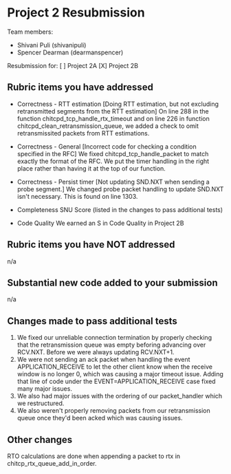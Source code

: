 Project 2 Resubmission
======================

Team members:
- Shivani Puli (shivanipuli)
- Spencer Dearman (dearmanspencer)

Resubmission for:
[ ] Project 2A
[X] Project 2B

Rubric items you have addressed
-------------------------------
 - Correctness - RTT estimation [Doing RTT estimation, but not excluding retransmitted segments from the RTT estimation]
On line 288 in the function chitcpd_tcp_handle_rtx_timeout and on line 226 in function chitcpd_clean_retransmission_queue, we added a check to omit retransmissited packets from RTT estimations.

- Correctness - General [Incorrect code for checking a condition specified in the RFC]
We fixed chitcpd_tcp_handle_packet to match exactly the format of the RFC. We put the timer handling in the right place rather than having it at the top of our function.

- Correctness - Persist timer [Not updating SND.NXT when sending a probe segment.]
We changed probe packet handling to update SND.NXT isn't necessary. This is found on line 1303.

- Completeness SNU Score
(listed in the changes to pass additional tests)

- Code Quality
We earned an S in Code Quality in Project 2B


Rubric items you have NOT addressed
-----------------------------------
n/a

Substantial new code added to your submission
---------------------------------------------
n/a

Changes made to pass additional tests
-------------------------------------
1. We fixed our unreliable connection termination by properly checking that the retransmission queue was empty beforing advancing over RCV.NXT. Before we were always updating RCV.NXT+1.
2. We were not sending an ack packet when handling the event APPLICATION_RECEIVE to let the other client know when the receive window is no longer 0, which was causing a major timeout issue. Adding that line of code under the EVENT=APPLICATION_RECEIVE case fixed many major issues. 
3. We also had major issues with the ordering of our packet_handler which we restructured. 
4. We also weren't properly removing packets from our retransmission queue once they'd been acked which was causing issues. 


Other changes
-------------
RTO calculations are done when appending a packet to rtx in chitcp_rtx_queue_add_in_order.